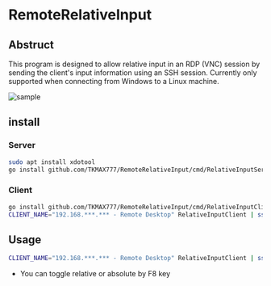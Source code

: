 # RemoteRelativeInput
## Abstruct
This program is designed to allow relative input in an RDP (VNC) session by sending the client's input information using an SSH session. Currently only supported when connecting from Windows to a Linux machine.

![sample](https://gyazo.com/4839dc45e6b93347d1770e9731536f93.gif)

## install

### Server

```sh
sudo apt install xdotool 
go install github.com/TKMAX777/RemoteRelativeInput/cmd/RelativeInputServer@latest
```

### Client

```sh
go install github.com/TKMAX777/RemoteRelativeInput/cmd/RelativeInputClient@latest
CLIENT_NAME="192.168.***.*** - Remote Desktop" RelativeInputClient | ssh 192.168.***.*** /home/.../go/bin/RelativeInputServer
```

## Usage

```sh
CLIENT_NAME="192.168.***.*** - Remote Desktop" RelativeInputClient | ssh 192.168.***.*** /home/<UserName>/go/bin/RelativeInputServer
```

- You can toggle relative or absolute by F8 key
